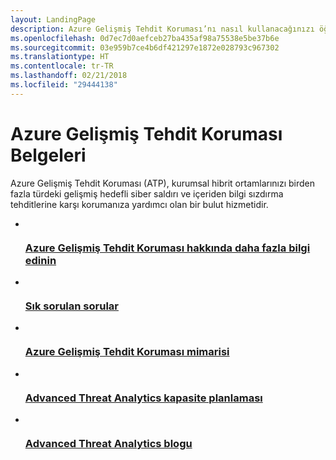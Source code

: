 ```yaml
---
layout: LandingPage
description: Azure Gelişmiş Tehdit Koruması’nı nasıl kullanacağınızı öğrenin.
ms.openlocfilehash: 0d7ec7d0aefceb27ba435af98a75538e5be37b6e
ms.sourcegitcommit: 03e959b7ce4b6df421297e1872e028793c967302
ms.translationtype: HT
ms.contentlocale: tr-TR
ms.lasthandoff: 02/21/2018
ms.locfileid: "29444138"
---
```

# <a name="azure-advanced-threat-protection-documentation"></a>Azure Gelişmiş Tehdit Koruması Belgeleri

Azure Gelişmiş Tehdit Koruması (ATP), kurumsal hibrit ortamlarınızı birden fazla türdeki gelişmiş hedefli siber saldırı ve içeriden bilgi sızdırma tehditlerine karşı korumanıza yardımcı olan bir bulut hizmetidir.

<ul class="panelContent cardsFTitle">
    <li>
        <a href="/azure-advanced-threat-protection/what-is-atp">
        <div class="cardSize">
            <div class="cardPadding">
                <div class="card">
                    <div class="cardImageOuter">
                        <div class="cardImage">
                            <img src="/media/common/i_learn-about.svg" alt="" />
                        </div>
                    </div>
                    <div class="cardText">
                        <h3>Azure Gelişmiş Tehdit Koruması hakkında daha fazla bilgi edinin</h3>
                    </div>
                </div>
            </div>
        </div>
        </a>
    </li>
    <li>
        <a href="/azure-advanced-threat-protection/atp-technical-faq"> 
        <div class="cardSize">
            <div class="cardPadding">
                <div class="card">
                    <div class="cardImageOuter">
                        <div class="cardImage">
                            <img src="/media/common/i_support.svg" alt="" />
                        </div>
                    </div>
                    <div class="cardText">
                        <h3>Sık sorulan sorular</h3>
                    </div>
                </div>
            </div>
        </div>
        </a>
    </li>
    <li>
        <a href="/azure-advanced-threat-protection/atp-architecture"> 
        <div class="cardSize">
            <div class="cardPadding">
                <div class="card">
                    <div class="cardImageOuter">
                        <div class="cardImage">
                            <img src="/media/common/i_architecture.svg" alt="" />
                        </div>
                    </div>
                    <div class="cardText">
                        <h3>Azure Gelişmiş Tehdit Koruması mimarisi</h3>
                    </div>
                </div>
            </div>
        </div>
        </a>
    </li>
    <li>
        <a href="/azure-advanced-threat-protection/atp-capacity-planning"> 
        <div class="cardSize">
            <div class="cardPadding">
                <div class="card">
                    <div class="cardImageOuter">
                        <div class="cardImage">
                            <img src="/media/common/i_tasks.svg" alt="" />
                        </div>
                    </div>
                    <div class="cardText">
                        <h3>Advanced Threat Analytics kapasite planlaması</h3>
                    </div>
                </div>
            </div>
        </div>
        </a>
    </li>
    <li>
        <a href="https://blogs.technet.microsoft.com/enterprisemobility/author/microsoft-advanced-threat-analytics-team/"> 
        <div class="cardSize">
            <div class="cardPadding">
                <div class="card">
                    <div class="cardImageOuter">
                        <div class="cardImage">
                            <img src="/media/common/i_blog.svg" alt="" />
                        </div>
                    </div>
                    <div class="cardText">
                        <h3>Advanced Threat Analytics blogu</h3>
                    </div>
                </div>
            </div>
        </div>
        </a>
    </li>
</ul>